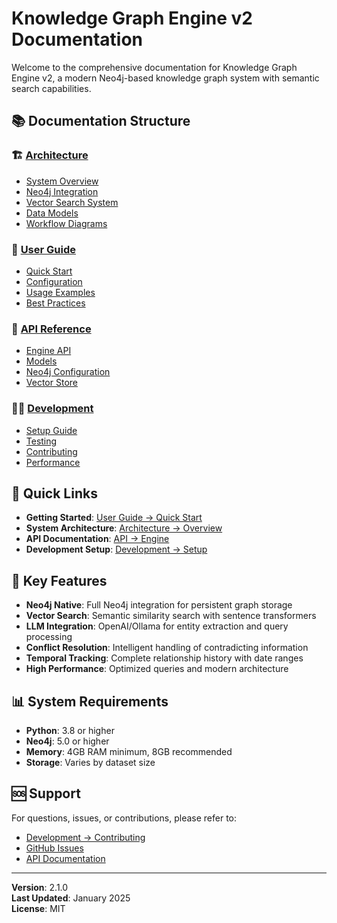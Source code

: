 # Knowledge Graph Engine v2 Documentation

Welcome to the comprehensive documentation for Knowledge Graph Engine v2, a modern Neo4j-based knowledge graph system with semantic search capabilities.

## 📚 Documentation Structure

### 🏗️ [Architecture](./architecture/README.md)
- [System Overview](./architecture/overview.md)
- [Neo4j Integration](./architecture/neo4j-integration.md)
- [Vector Search System](./architecture/vector-search.md)
- [Data Models](./architecture/data-models.md)
- [Workflow Diagrams](./architecture/workflows.md)

### 📖 [User Guide](./user-guide/README.md)
- [Quick Start](./user-guide/quick-start.md)
- [Configuration](./user-guide/configuration.md)
- [Usage Examples](./user-guide/examples.md)
- [Best Practices](./user-guide/best-practices.md)

### 🔧 [API Reference](./api/README.md)
- [Engine API](./api/engine.md)
- [Models](./api/models.md)
- [Neo4j Configuration](./api/neo4j-config.md)
- [Vector Store](./api/vector-store.md)

### 👩‍💻 [Development](./development/README.md)
- [Setup Guide](./development/setup.md)
- [Testing](./development/testing.md)
- [Contributing](./development/contributing.md)
- [Performance](./development/performance.md)

## 🚀 Quick Links

- **Getting Started**: [User Guide → Quick Start](./user-guide/quick-start.md)
- **System Architecture**: [Architecture → Overview](./architecture/overview.md)
- **API Documentation**: [API → Engine](./api/engine.md)
- **Development Setup**: [Development → Setup](./development/setup.md)

## 🎯 Key Features

- **Neo4j Native**: Full Neo4j integration for persistent graph storage
- **Vector Search**: Semantic similarity search with sentence transformers
- **LLM Integration**: OpenAI/Ollama for entity extraction and query processing
- **Conflict Resolution**: Intelligent handling of contradicting information
- **Temporal Tracking**: Complete relationship history with date ranges
- **High Performance**: Optimized queries and modern architecture

## 📊 System Requirements

- **Python**: 3.8 or higher
- **Neo4j**: 5.0 or higher
- **Memory**: 4GB RAM minimum, 8GB recommended
- **Storage**: Varies by dataset size

## 🆘 Support

For questions, issues, or contributions, please refer to:
- [Development → Contributing](./development/contributing.md)
- [GitHub Issues](https://github.com/your-org/kg-engine-v2/issues)
- [API Documentation](./api/README.md)

---

**Version**: 2.1.0  
**Last Updated**: January 2025  
**License**: MIT